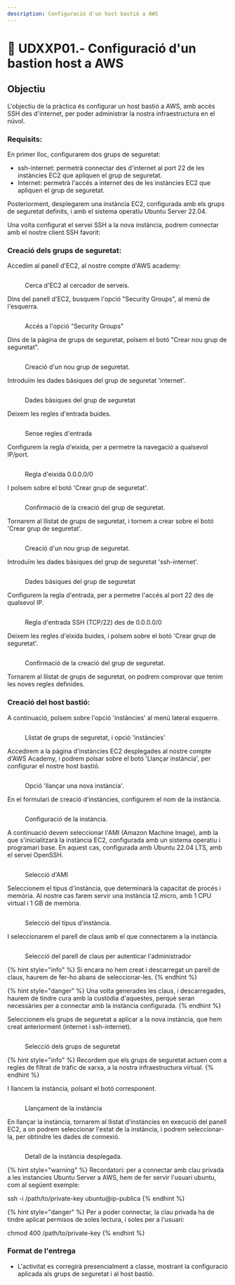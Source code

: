 ```yaml
---
description: Configuració d'un host bastió a AWS
---
```


# 📎 UDXXP01.- Configuració d'un bastion host a AWS

## Objectiu

L'objectiu de la pràctica és configurar un host bastió a AWS, amb accés SSH des d'internet, per poder administrar la nostra infraestructura en el núvol.

### Requisits:

En primer lloc, configurarem dos grups de seguretat:

* ssh-internet: permetrà connectar des d'internet al port 22 de les instàncies EC2 que apliquen el grup de seguretat.
* Internet: permetrà l'accés a internet des de les instàncies EC2 que apliquen el grup de seguretat.

Posteriorment, desplegarem una instància EC2, configurada amb els grups de seguretat definits, i amb el sistema operatiu Ubuntu Server 22.04.

Una volta configurat el servei SSH a la nova instància, podrem connectar amb el nostre client SSH favorit:

### Creació dels grups de seguretat:&#x20;

Accedim al panell d'EC2, al nostre compte d'AWS academy:

<figure><img src="../.gitbook/assets/image (8).png" alt=""><figcaption><p>Cerca d'EC2 al cercador de serveis.</p></figcaption></figure>

Dins del panell d'EC2, busquem l'opció "Security Groups", al menú de l'esquerra.

<figure><img src="../.gitbook/assets/image (9).png" alt=""><figcaption><p>Accés a l'opció "Security Groups"</p></figcaption></figure>

Dins de la pàgina de grups de seguretat, polsem el botó "Crear nou grup de seguretat".

<figure><img src="../.gitbook/assets/image (10).png" alt=""><figcaption><p>Creació d'un nou grup de seguretat.</p></figcaption></figure>

Introduïm les dades bàsiques del grup de seguretat 'internet'.

<figure><img src="../.gitbook/assets/image (138).png" alt=""><figcaption><p>Dades bàsiques del grup de seguretat</p></figcaption></figure>

Deixem les regles d'entrada buides.

<figure><img src="../.gitbook/assets/image (139).png" alt=""><figcaption><p>Sense regles d'entrada</p></figcaption></figure>

Configurem la regla d'eixida, per a permetre la navegació a qualsevol IP/port.

<figure><img src="../.gitbook/assets/image (140).png" alt=""><figcaption><p>Regla d'eixida 0.0.0.0/0</p></figcaption></figure>

I polsem sobre el botó 'Crear grup de seguretat'.

<figure><img src="../.gitbook/assets/image (141).png" alt=""><figcaption><p>Confirmació de la creació del grup de seguretat.</p></figcaption></figure>

Tornarem al llistat de grups de seguretat, i tornem a crear sobre el botó 'Crear grup de seguretat'.

<figure><img src="../.gitbook/assets/image (142).png" alt=""><figcaption><p>Creació d'un nou grup de seguretat.</p></figcaption></figure>

Introduïm les dades bàsiques del grup de seguretat 'ssh-internet'.

<figure><img src="../.gitbook/assets/image (143).png" alt=""><figcaption><p>Dades bàsiques del grup de seguretat</p></figcaption></figure>

Configurem la regla d'entrada, per a permetre l'accés al port 22 des de qualsevol IP.

<figure><img src="../.gitbook/assets/image (144).png" alt=""><figcaption><p>Regla d'entrada SSH (TCP/22) des de 0.0.0.0/0</p></figcaption></figure>

Deixem les regles d'eixida buides, i polsem sobre el botó 'Crear grup de seguretat'.

<figure><img src="../.gitbook/assets/image (145).png" alt=""><figcaption><p>Confirmació de la creació del grup de seguretat.</p></figcaption></figure>

Tornarem al llistat de grups de seguretat, on podrem comprovar que tenim les noves regles definides.

### Creació del host bastió:&#x20;

A continuació, polsem sobre l'opció 'instàncies' al menú lateral esquerre.

<figure><img src="../.gitbook/assets/image (146).png" alt=""><figcaption><p>Llistat de grups de seguretat, i opció 'instàncies'</p></figcaption></figure>

Accedirem a la pàgina d'instàncies EC2 desplegades al nostre compte d'AWS Academy, i podrem polsar sobre el botó 'Llançar instància', per configurar el nostre host bastió.

<figure><img src="../.gitbook/assets/image (148).png" alt=""><figcaption><p>Opció 'llançar una nova instància'.</p></figcaption></figure>

En el formulari de creació d'instàncies, configurem el nom de la instància.

<figure><img src="../.gitbook/assets/image (149).png" alt=""><figcaption><p>Configuració de la instància.</p></figcaption></figure>

A continuació devem seleccionar l'AMI (Amazon Machine Image), amb la que s'inicialitzarà la instància EC2, configurada amb un sistema operatiu i programari base. En aquest cas, configurada amb Ubuntu 22.04 LTS, amb el servei OpenSSH.

<figure><img src="../.gitbook/assets/image (150).png" alt=""><figcaption><p>Selecció d'AMI</p></figcaption></figure>

Seleccionem el tipus d'instància, que determinarà la capacitat de procés i memòria. Al nostre cas farem servir una instància t2.micro, amb 1 CPU virtual i 1 GB de memòria.

<figure><img src="../.gitbook/assets/image (151).png" alt=""><figcaption><p>Selecció del tipus d'instància.</p></figcaption></figure>

I seleccionarem el parell de claus amb el que connectarem a la instància.&#x20;

<figure><img src="../.gitbook/assets/image (152).png" alt=""><figcaption><p>Selecció del parell de claus per autenticar l'administrador</p></figcaption></figure>

{% hint style="info" %}
Si encara no hem creat i descarregat un parell de claus, haurem de fer-ho abans de seleccionar-les.
{% endhint %}

{% hint style="danger" %}
Una volta generades les claus, i descarregades, haurem de tindre cura amb la custòdia d'aquestes, perquè seran necessàries per a connectar amb la instància configurada.&#x20;
{% endhint %}

Seleccionem els grups de seguretat a aplicar a la nova instància, que hem creat anteriorment (internet i ssh-internet).

<figure><img src="../.gitbook/assets/image (153).png" alt=""><figcaption><p>Selecció dels grups de seguretat</p></figcaption></figure>

{% hint style="info" %}
Recordem que els grups de seguretat actuen com a regles de filtrat de tràfic de xarxa, a la nostra infraestructura virtual.
{% endhint %}

I llancem la instància, polsant el botó corresponent.

<figure><img src="../.gitbook/assets/image (154).png" alt=""><figcaption><p>Llançament de la instància</p></figcaption></figure>

En llançar la instància, tornarem al llistat d'instàncies en execució del panell EC2, a on podrem seleccionar l'estat de la instància, i podrem seleccionar-la, per obtindre les dades de connexió.

<figure><img src="../.gitbook/assets/image (156).png" alt=""><figcaption><p>Detall de la instància desplegada.</p></figcaption></figure>

{% hint style="warning" %}
Recordatori: per a connectar amb clau privada a les instancies Ubuntu Server a AWS, hem de fer servir l'usuari ubuntu, com al següent exemple:

ssh -i /path/to/private-key ubuntu@ip-publica
{% endhint %}

{% hint style="danger" %}
Per a poder connectar, la clau privada ha de tindre aplicat permisos de soles lectura, i soles per a l'usuari:

chmod 400 /path/to/private-key
{% endhint %}



### Format de l'entrega

* L'activitat es corregirà presencialment a classe, mostrant la configuració aplicada als grups de seguretat i al host bastió.
